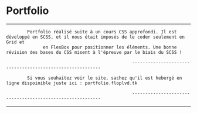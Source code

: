 # Portfolio

---------------------------------------------------------------------------------------------------------------------------------------------------------
            Portfolio réalisé suite à un cours CSS approfondi. Il est développé en SCSS, et il nous était imposés de le coder seulement en Grid et 
                  en FlexBox pour positionner les éléments. Une bonne révision des bases du CSS misent à l'épreuve par le biais du SCSS !

                                                    ----------------------------------------------------------

            Si vous souhaitez voir le site, sachez qu'il est hebergé en ligne dispoinible juste ici : portfolio.floplvd.tk

                                                    ----------------------------------------------------------


---------------------------------------------------------------------------------------------------------------------------------------------------------
